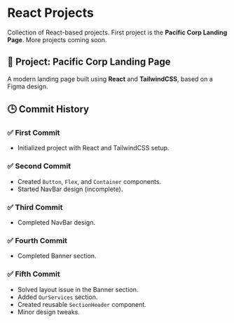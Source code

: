 # React Projects

Collection of React-based projects. First project is the **Pacific Corp Landing Page**. More projects coming soon.

## 📄 Project: Pacific Corp Landing Page

A modern landing page built using **React** and **TailwindCSS**, based on a Figma design.

## 🕒 Commit History

### ✅ First Commit

- Initialized project with React and TailwindCSS setup.

### ✅ Second Commit

- Created `Button`, `Flex`, and `Container` components.
- Started NavBar design (incomplete).

### ✅ Third Commit

- Completed NavBar design.

### ✅ Fourth Commit

- Completed Banner section.

### ✅ Fifth Commit

- Solved layout issue in the Banner section.
- Added `OurServices` section.
- Created reusable `SectionHeader` component.
- Minor design tweaks.
